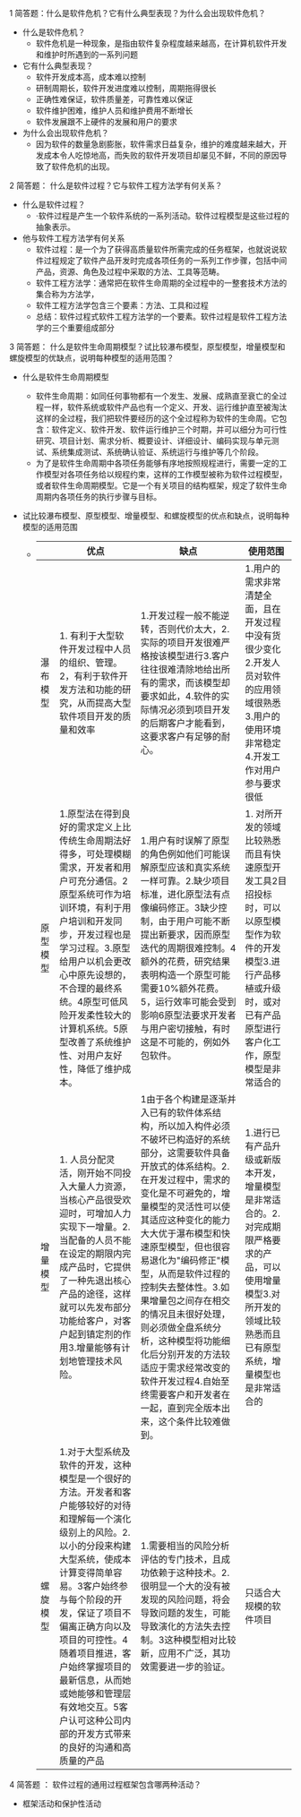 1 简答题：什么是软件危机？它有什么典型表现？为什么会出现软件危机？

- 什么是软件危机？
  - 软件危机是一种现象，是指由软件复杂程度越来越高，在计算机软件开发和维护时所遇到的一系列问题
- 它有什么典型表现？
  - 软件开发成本高，成本难以控制
  - 研制周期长，软件开发进度难以控制，周期拖得很长
  - 正确性难保证，软件质量差，可靠性难以保证
  - 软件维护困难，维护人员和维护费用不断增长
  - 软件发展跟不上硬件的发展和用户的要求
- 为什么会出现软件危机？
  - 因为软件的数量急剧膨胀，软件需求日益复杂，维护的难度越来越大，开发成本令人吃惊地高，而失败的软件开发项目却屡见不鲜，不同的原因导致了软件危机的出现。

2 简答题： 什么是软件过程？它与软件工程方法学有何关系？

- 什么是软件过程？
  - ·软件过程是产生一个软件系统的一系列活动。软件过程模型是这些过程的抽象表示。
- 他与软件工程方法学有何关系
  - 软件过程：是一个为了获得高质量软件所需完成的任务框架，也就说说软件过程规定了软件产品开发时完成各项任务的一系列工作步骤，包括中间产品，资源、角色及过程中采取的方法、工具等范畴。
  - 软件工程方法学：通常把在软件生命周期的全过程中的一整套技术方法的集合称为方法学，
  - 软件工程方法学包含三个要素：方法、工具和过程
  - 总结：软件过程式软件工程方法学的一个要素。软件过程是软件工程方法学的三个重要组成部分

3 简答题： 什么是软件生命周期模型？试比较瀑布模型，原型模型，增量模型和螺旋模型的优缺点，说明每种模型的适用范围？

- 什么是软件生命周期模型

  - 软件生命周期：如同任何事物都有一个发生、发展、成熟直至衰亡的全过程一样，软件系统或软件产品也有一个定义、开发、运行维护直至被淘汰这样的全过程，我们把软件要经历的这个全过程称为软件的生命周。它包含：软件定义、软件开发、软件运行维护三个时期，并可以细分为可行性研究、项目计划、需求分析、概要设计、详细设计、编码实现与单元测试、系统集成测试、系统确认验证、系统运行与维护等几个阶段。
  - 为了是软件生命周期中各项任务能够有序地按照规程进行，需要一定的工作模型对各项任务给以规程约束，这样的工作模型被称为软件过程模型，或者软件生命周期模型。它是一个有关项目的结构框架，规定了软件生命周期内各项任务的执行步骤与目标。

- 试比较瀑布模型、原型模型、增量模型、和螺旋模型的优点和缺点，说明每种模型的适用范围

  - |          | 优点                                                         | 缺点                                                         | 使用范围                                                     |
    | -------- | ------------------------------------------------------------ | ------------------------------------------------------------ | ------------------------------------------------------------ |
    | 瀑布模型 | 1. 有利于大型软件开发过程中人员的组织、管理。2，有利于软件开发方法和功能的研究，从而提高大型软件项目开发的质量和效率 | 1.开发过程一般不能逆转，否则代价太大，2.实际的项目开发很难严格按该模型进行3.客户往往很难清除地给出所有的需求，而该模型却要求如此，4.软件的实际情况必须到项目开发的后期客户才能看到，这要求客户有足够的耐心。 | 1.用户的需求非常清楚全面，且在开发过程中没有货很少变化2.开发人员对软件的应用领域很熟悉3.用户的使用环境非常稳定4.开发工作对用户参与要求很低 |
    | 原型模型 | 1.原型法在得到良好的需求定义上比传统生命周期法好得多，可处理模糊需求，开发者和用户可充分通信。2原型系统可作为培训环境，有利于用户培训和开发同步，开发过程也是学习过程。3.原型给用户以机会更改心中原先设想的，不合理的最终系统。4原型可低风险开发柔性较大的计算机系统。5原型改善了系统维护性、对用户友好性，降低了维护成本。 | 1.用户有时误解了原型的角色例如他们可能误解原型应该和真实系统一样可靠。2.缺少项目标准，进化原型法有点像编码修正。3缺少控制，由于用户可能不断提出新要求，因而原型迭代的周期很难控制。4额外的花费，研究结果表明构造一个原型可能需要10%额外花费。5，运行效率可能会受到影响6原型法要求开发者与用户密切接触，有时这是不可能的，例如外包软件。 | 1. 对所开发的领域比较熟悉而且有快速原型开发工具2目招投标时，可以以原型模型作为软件的开发模型3.进行产品移植或升级时，或对已有产品原型进行客户化工作，原型模型是非常适合的 |
    | 增量模型 | 1. 人员分配灵活，刚开始不同投入大量人力资源，当核心产品很受欢迎时，可增加人力实现下一增量。2. 当配备的人员不能在设定的期限内完成产品时，它提供了一种先退出核心产品的途径，这样就可以先发布部分功能给客户，对客户起到镇定剂的作用3.增量能够有计划地管理技术风险。 | 1由于各个构建是逐渐并入已有的软件体系结构，所以加入构件必须不破坏已构造好的系统部分，这需要软件具备开放式的体系结构。2.在开发过程中，需求的变化是不可避免的，增量模型的灵活性可以使其适应这种变化的能力大大优于瀑布模型和快速原型模型，但也很容易退化为"编码修正"模型，从而是软件过程的控制失去整体性。3.如果增量包之间存在相交的情况且未很好处理，则必须做全盘系统分析，这种模型将功能细化后分别开发的方法较适应于需求经常改变的软件开发过程4.自始至终需要客户和开发者在一起，直到完全版本出来，这个条件比较难做到。 | 1.进行已有产品升级或新版本开发，增量模型是非常适合的。2.对完成期限严格要求的产品，可以使用增量模型3.对所开发的领域比较熟悉而且已有原型系统，增量模型也是非常适合的 |
    | 螺旋模型 | 1.对于大型系统及软件的开发，这种模型是一个很好的方法。开发者和客户能够较好的对待和理解每一个演化级别上的风险。2.以小的分段来构建大型系统，使成本计算变得简单容易。3客户始终参与每个阶段的开发，保证了项目不偏离正确方向以及项目的可控性。4随着项目推进，客户始终掌握项目的最新信息，从而她或她能够和管理层有效地交互。5客户认可这种公司内部的开发方式带来的良好的沟通和高质量的产品 | 1.需要相当的风险分析评估的专门技术，且成功依赖于这种技术。2.很明显一个大的没有被发现的风险问题，将会导致问题的发生，可能导致演化的方法失去控制。3这种模型相对比较新，应用不广泛，其功效需要进一步的验证。 | 只适合大规模的软件项目                                       |

4 简答题 ： 软件过程的通用过程框架包含哪两种活动？

- 框架活动和保护性活动